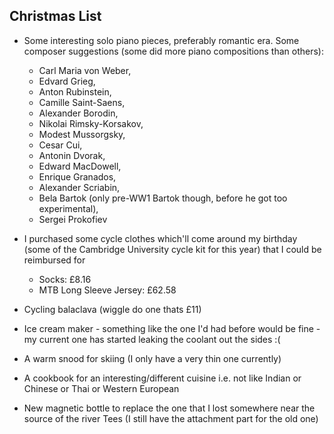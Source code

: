 ## Christmas List

- Some interesting solo piano pieces, preferably romantic era. Some composer suggestions (some did more piano compositions than others):

    - Carl Maria von Weber, 
    - Edvard Grieg, 
    - Anton Rubinstein, 
    - Camille Saint-Saens, 
    - Alexander Borodin, 
    - Nikolai Rimsky-Korsakov, 
    - Modest Mussorgsky, 
    - Cesar Cui, 
    - Antonin Dvorak, 
    - Edward MacDowell, 
    - Enrique Granados, 
    - Alexander Scriabin, 
    - Bela Bartok (only pre-WW1 Bartok though, before he got too experimental), 
    - Sergei Prokofiev

- I purchased some cycle clothes which'll come around my birthday (some of the Cambridge University cycle kit for this year) that I could be reimbursed for
    - Socks: £8.16
    - MTB Long Sleeve Jersey:  £62.58

- Cycling balaclava (wiggle do one thats £11)

- Ice cream maker - something like the one I'd had before would be fine - my current one has started leaking the coolant out the sides :(

- A warm snood for skiing (I only have a very thin one currently)

- A cookbook for an interesting/different cuisine i.e. not like Indian or Chinese or Thai or Western European

- New magnetic bottle to replace the one that I lost somewhere near the source of the river Tees (I still have the attachment part for the old one)